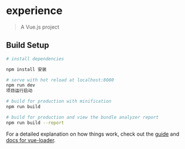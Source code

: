 # experience

> A Vue.js project

## Build Setup

``` bash
# install dependencies

npm install 安装

# serve with hot reload at localhost:8080
npm run dev
项目运行启动

# build for production with minification
npm run build

# build for production and view the bundle analyzer report
npm run build --report
```

For a detailed explanation on how things work, check out the [guide](http://vuejs-templates.github.io/webpack/) and [docs for vue-loader](http://vuejs.github.io/vue-loader).
